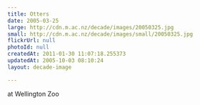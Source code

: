 ```yaml
---
title: Otters
date: 2005-03-25
large: http://cdn.m.ac.nz/decade/images/20050325.jpg
small: http://cdn.m.ac.nz/decade/images/small/20050325.jpg
flickrUrl: null
photoId: null
createdAt: 2011-01-30 11:07:18.255373
updatedAt: 2005-10-03 08:10:24
layout: decade-image

---
```

at Wellington Zoo

